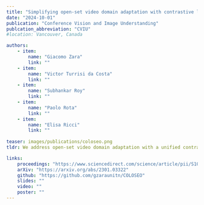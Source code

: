 ```yaml
---
title: "Simplifying open-set video domain adaptation with contrastive learning"
date: "2024-10-01"
publication: "Conference Vision and Image Understanding"
publcation_abbreviation: "CVIU"
#location: Vancouver, Canada

authors:
    - item: 
        name: "Giacomo Zara"
        link: ""
    - item:
        name: "Victor Turrisi da Costa"
        link: ""
    - item: 
        name: "Subhankar Roy"
        link: ""
    - item: 
        name: "Paolo Rota"
        link: ""
    - item: 
        name: "Elisa Ricci"
        link: ""
    
teaser: images/publications/coloseo.png
tldr: We address open-set video domain adaptation with a unified contrastive learning framework that learns discriminative and well-clustered features. We show that discriminative feature space simplifies the separation of the unknown classes from the known ones. 

links:
    proceedings: "https://www.sciencedirect.com/science/article/pii/S1077314224000341"
    arXiv: "https://arxiv.org/abs/2301.03322"
    github: "https://github.com/gzaraunitn/COLOSEO"
    slides: ""
    video: ""
    poster: ""
---
```

